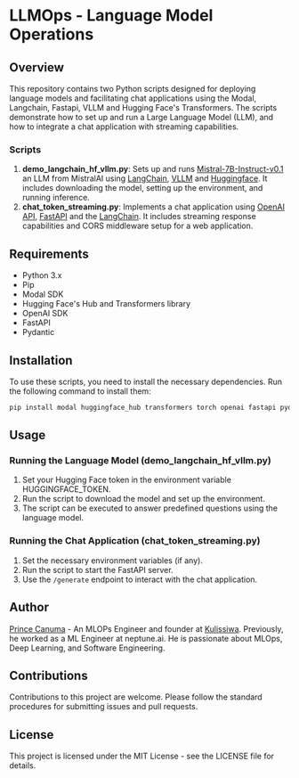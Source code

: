 # LLMOps - Language Model Operations

## Overview

This repository contains two Python scripts designed for deploying language models and facilitating chat applications using the Modal, Langchain, Fastapi, VLLM and Hugging Face's Transformers. The scripts demonstrate how to set up and run a Large Language Model (LLM), and how to integrate a chat application with streaming capabilities.

### Scripts

1. **demo_langchain_hf_vllm.py**: Sets up and runs [Mistral-7B-Instruct-v0.1](https://huggingface.co/mistralai/Mistral-7B-v0.1) an LLM from MistralAI using [LangChain](https://python.langchain.com/docs/get_started/introduction), [VLLM](https://github.com/vllm-project/vllm) and [Huggingface](https://huggingface.co/). It includes downloading the model, setting up the environment, and running inference.
2. **chat_token_streaming.py**: Implements a chat application using [OpenAI API](https://platform.openai.com/docs/guides/text-generation), [FastAPI](https://fastapi.tiangolo.com/) and the [LangChain](https://python.langchain.com/docs/get_started/introduction). It includes streaming response capabilities and CORS middleware setup for a web application.

## Requirements

- Python 3.x
- Pip
- Modal SDK
- Hugging Face's Hub and Transformers library
- OpenAI SDK
- FastAPI
- Pydantic

## Installation

To use these scripts, you need to install the necessary dependencies. Run the following command to install them:

```python
pip install modal huggingface_hub transformers torch openai fastapi pydantic
```

## Usage
### Running the Language Model (demo_langchain_hf_vllm.py)
1. Set your Hugging Face token in the environment variable HUGGINGFACE_TOKEN.
2. Run the script to download the model and set up the environment.
3. The script can be executed to answer predefined questions using the language model.

### Running the Chat Application (chat_token_streaming.py)
1. Set the necessary environment variables (if any).
2. Run the script to start the FastAPI server.
3. Use the `/generate` endpoint to interact with the chat application.

## Author
[Prince Canuma](https://www.linkedin.com/in/prince-canuma/) - An MLOPs Engineer and founder at [Kulissiwa](https://www.kulissiwa.com/). Previously, he worked as a ML Engineer at neptune.ai. He is passionate about MLOps, Deep Learning, and Software Engineering.

## Contributions
Contributions to this project are welcome. Please follow the standard procedures for submitting issues and pull requests.

## License
This project is licensed under the MIT License - see the LICENSE file for details.
